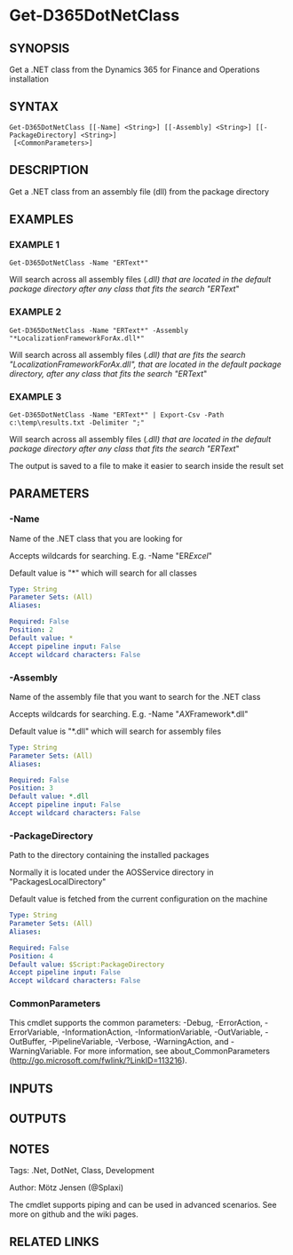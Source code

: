 ﻿---
external help file: d365fo.tools-help.xml
Module Name: d365fo.tools
online version:
schema: 2.0.0
---

# Get-D365DotNetClass

## SYNOPSIS
Get a .NET class from the Dynamics 365 for Finance and Operations installation

## SYNTAX

```
Get-D365DotNetClass [[-Name] <String>] [[-Assembly] <String>] [[-PackageDirectory] <String>]
 [<CommonParameters>]
```

## DESCRIPTION
Get a .NET class from an assembly file (dll) from the package directory

## EXAMPLES

### EXAMPLE 1
```
Get-D365DotNetClass -Name "ERText*"
```

Will search across all assembly files (*.dll) that are located in the default package directory after
any class that fits the search "ERText*"

### EXAMPLE 2
```
Get-D365DotNetClass -Name "ERText*" -Assembly "*LocalizationFrameworkForAx.dll*"
```

Will search across all assembly files (*.dll) that are fits the search "*LocalizationFrameworkForAx.dll*",
that are located in the default package directory, after any class that fits the search "ERText*"

### EXAMPLE 3
```
Get-D365DotNetClass -Name "ERText*" | Export-Csv -Path c:\temp\results.txt -Delimiter ";"
```

Will search across all assembly files (*.dll) that are located in the default package directory after
any class that fits the search "ERText*"

The output is saved to a file to make it easier to search inside the result set

## PARAMETERS

### -Name
Name of the .NET class that you are looking for

Accepts wildcards for searching.
E.g.
-Name "ER*Excel*"

Default value is "*" which will search for all classes

```yaml
Type: String
Parameter Sets: (All)
Aliases:

Required: False
Position: 2
Default value: *
Accept pipeline input: False
Accept wildcard characters: False
```

### -Assembly
Name of the assembly file that you want to search for the .NET class

Accepts wildcards for searching.
E.g.
-Name "*AX*Framework*.dll"

Default value is "*.dll" which will search for assembly files

```yaml
Type: String
Parameter Sets: (All)
Aliases:

Required: False
Position: 3
Default value: *.dll
Accept pipeline input: False
Accept wildcard characters: False
```

### -PackageDirectory
Path to the directory containing the installed packages

Normally it is located under the AOSService directory in "PackagesLocalDirectory"

Default value is fetched from the current configuration on the machine

```yaml
Type: String
Parameter Sets: (All)
Aliases:

Required: False
Position: 4
Default value: $Script:PackageDirectory
Accept pipeline input: False
Accept wildcard characters: False
```

### CommonParameters
This cmdlet supports the common parameters: -Debug, -ErrorAction, -ErrorVariable, -InformationAction, -InformationVariable, -OutVariable, -OutBuffer, -PipelineVariable, -Verbose, -WarningAction, and -WarningVariable.
For more information, see about_CommonParameters (http://go.microsoft.com/fwlink/?LinkID=113216).

## INPUTS

## OUTPUTS

## NOTES
Tags: .Net, DotNet, Class, Development

Author: Mötz Jensen (@Splaxi)

The cmdlet supports piping and can be used in advanced scenarios.
See more on github and the wiki pages.

## RELATED LINKS
